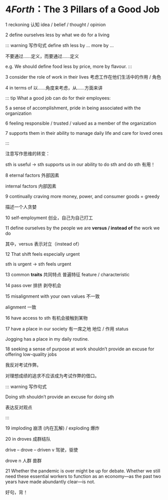 # 4*Forth*：The 3 Pillars of a Good Job

1	reckoning	认知  idea / belief / thought / opinion

2	define ourselves less by what we do for a living

::: warning 写作句式
define sth less by … more by …

不要通过……定义，而要通过……定义

e.g.  We should define food less by price, more by flavour.
:::

3	consider the role of work in their lives	考虑工作在他们生活中的作用 / 角色

4	in terms of	以……角度来考虑，从……方面来讲

::: tip What a good job can do for their employees:

5	a sense of accomplishment, pride in being associated with the organization

6	feeling responsible / trusted / valued as a member of the organization

7	supports them in their ability to manage daily life and care for loved ones

:::

注意写作思维的转变：

sth is useful  →  sth supports us in our ability to do sth and do sth 有用！

8	eternal factors	外部因素  

internal factors 内部因素

9	continually craving more money, power, and consumer goods = greedy

描述一个人贪婪

10	self-employment 创业，自己为自己打工

11	define ourselves by the people we are **versus / instead of** the work we do 

其中，versus 表示对立（instead of）

12	That shift feels especially urgent

sth is urgent → sth feels urgent

13	common **traits**	共同特点 普遍特征	feature / characteristic

14	pass over	排挤  剥夺机会

15	misalignment with your own values	不一致	

alignment 一致

16	have access to sth 	有机会接触到某物

17	have a place in our society	有一席之地  地位 / 作用 status 

Jogging has a place in my daily routine.	

18	seeking a sense of purpose at work shouldn’t provide an excuse for offering low-quality jobs

我反对考试作弊。

对理想成绩的追求不应该成为考试作弊的借口。

::: warning 写作句式

Doing sth shouldn’t provide an excuse for doing sth

表达反对观点

:::

19	imploding 崩溃 (内在瓦解) / exploding 爆炸	

20	in droves	成群结队

drive – drove – driven   v 驾驶，驱使

drove  n 人群	兽群

21	Whether the pandemic is over might be up for debate. Whether we still need these essential workers to function as an economy—as the past two years have made abundantly clear—is not.

好句，背！